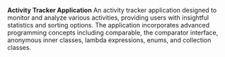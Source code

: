 **Activity Tracker Application**
An activity tracker application designed to monitor and analyze various activities, providing users with insightful statistics and sorting options. The application incorporates advanced 
programming concepts including comparable, the comparator interface, anonymous inner classes, lambda expressions, enums, and collection classes.

